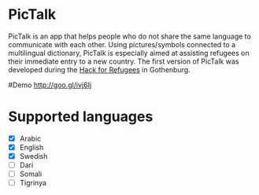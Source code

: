 # PicTalk
PicTalk is an app that helps people who do not share the same language to communicate with each other. Using pictures/symbols connected to a multilingual dictionary, PicTalk is especially aimed at assisting refugees on their immediate entry to a new country. The first version of PicTalk was developed during the [Hack for Refugees](http://hackforrefugees.com/) in Gothenburg.

#Demo
http://goo.gl/ivj6Ij

# Supported languages 
- [x] Arabic
- [x] English
- [x] Swedish
- [ ] Dari
- [ ] Somali
- [ ] Tigrinya
